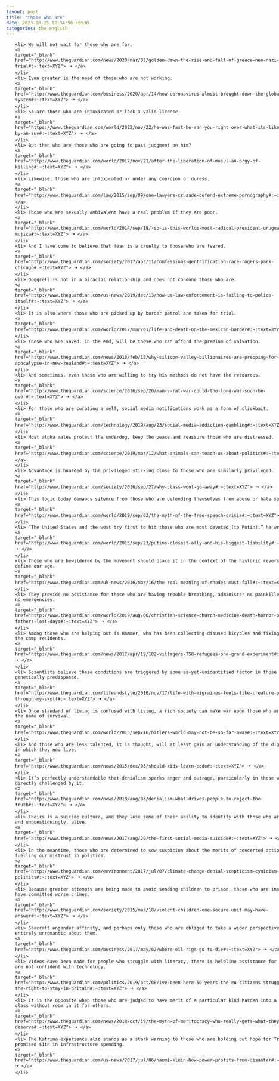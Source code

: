 ```yaml
---
layout: post
title: "those who are"
date: 2023-10-25 12:34:56 +0530
categories: the-english
---
```

<style>
    ol {
        width: 800px;
        margin: 0 auto;
    }
ol li {
    font-size: 18px;
    line-height: 1.5;
    padding-bottom: 8px;
}
</style>
<ol>

    <li> We will not wait for those who are far.
    <a 
    target="_blank" 
    href="http://www.theguardian.com/news/2020/mar/03/golden-dawn-the-rise-and-fall-of-greece-neo-nazi-trial#:~:text=XYZ"> 🠢 </a>
    </li>
    <li> Even greater is the need of those who are not working.
    <a 
    target="_blank" 
    href="http://www.theguardian.com/business/2020/apr/14/how-coronavirus-almost-brought-down-the-global-financial-system#:~:text=XYZ"> 🠢 </a>
    </li>
    <li> So are those who are intoxicated or lack a valid licence.
    <a 
    target="_blank" 
    href="https://www.theguardian.com/world/2022/nov/22/he-was-fast-he-ran-you-right-over-what-its-like-to-get-hit-by-an-suv#:~:text=XYZ"> 🠢 </a>
    </li>
    <li> But then who are those who are going to pass judgment on him?
    <a 
    target="_blank" 
    href="http://www.theguardian.com/world/2017/nov/21/after-the-liberation-of-mosul-an-orgy-of-killing#:~:text=XYZ"> 🠢 </a>
    </li>
    <li> Likewise, those who are intoxicated or under any coercion or duress.
    <a 
    target="_blank" 
    href="http://www.theguardian.com/law/2015/sep/09/one-lawyers-crusade-defend-extreme-pornography#:~:text=XYZ"> 🠢 </a>
    </li>
    <li> Those who are sexually ambivalent have a real problem if they are poor.
    <a 
    target="_blank" 
    href="http://www.theguardian.com/world/2014/sep/18/-sp-is-this-worlds-most-radical-president-uruguay-jose-mujica#:~:text=XYZ"> 🠢 </a>
    </li>
    <li> And I have come to believe that fear is a cruelty to those who are feared.
    <a 
    target="_blank" 
    href="http://www.theguardian.com/society/2017/apr/11/confessions-gentrification-race-rogers-park-chicago#:~:text=XYZ"> 🠢 </a>
    </li>
    <li> Doggrell is not in a biracial relationship and does not condone those who are.
    <a 
    target="_blank" 
    href="http://www.theguardian.com/us-news/2019/dec/13/how-us-law-enforcement-is-failing-to-police-itself#:~:text=XYZ"> 🠢 </a>
    </li>
    <li> It is also where those who are picked up by border patrol are taken for trial.
    <a 
    target="_blank" 
    href="http://www.theguardian.com/world/2017/mar/01/life-and-death-on-the-mexican-border#:~:text=XYZ"> 🠢 </a>
    </li>
    <li> Those who are saved, in the end, will be those who can afford the premium of salvation.
    <a 
    target="_blank" 
    href="http://www.theguardian.com/news/2018/feb/15/why-silicon-valley-billionaires-are-prepping-for-the-apocalypse-in-new-zealand#:~:text=XYZ"> 🠢 </a>
    </li>
    <li> And sometimes, even those who are willing to try his methods do not have the resources.
    <a 
    target="_blank" 
    href="http://www.theguardian.com/science/2016/sep/20/man-v-rat-war-could-the-long-war-soon-be-over#:~:text=XYZ"> 🠢 </a>
    </li>
    <li> For those who are curating a self, social media notifications work as a form of clickbait.
    <a 
    target="_blank" 
    href="http://www.theguardian.com/technology/2019/aug/23/social-media-addiction-gambling#:~:text=XYZ"> 🠢 </a>
    </li>
    <li> Most alpha males protect the underdog, keep the peace and reassure those who are distressed.
    <a 
    target="_blank" 
    href="http://www.theguardian.com/science/2019/mar/12/what-animals-can-teach-us-about-politics#:~:text=XYZ"> 🠢 </a>
    </li>
    <li> Advantage is hoarded by the privileged sticking close to those who are similarly privileged.
    <a 
    target="_blank" 
    href="http://www.theguardian.com/society/2016/sep/27/why-class-wont-go-away#:~:text=XYZ"> 🠢 </a>
    </li>
    <li> This logic today demands silence from those who are defending themselves from abuse or hate speech.
    <a 
    target="_blank" 
    href="http://www.theguardian.com/world/2019/sep/03/the-myth-of-the-free-speech-crisis#:~:text=XYZ"> 🠢 </a>
    </li>
    <li> “The United States and the west try first to hit those who are most devoted (to Putin),” he wrote.
    <a 
    target="_blank" 
    href="http://www.theguardian.com/world/2015/sep/23/putins-closest-ally-and-his-biggest-liability#:~:text=XYZ"> 🠢 </a>
    </li>
    <li> Those who are bewildered by the movement should place it in the context of the historic reversals that define our age.
    <a 
    target="_blank" 
    href="http://www.theguardian.com/uk-news/2016/mar/16/the-real-meaning-of-rhodes-must-fall#:~:text=XYZ"> 🠢 </a>
    </li>
    <li> They provide no assistance for those who are having trouble breathing, administer no painkillers, react to no emergencies.
    <a 
    target="_blank" 
    href="http://www.theguardian.com/world/2019/aug/06/christian-science-church-medicine-death-horror-of-my-fathers-last-days#:~:text=XYZ"> 🠢 </a>
    </li>
    <li> Among those who are helping out is Hammer, who has been collecting disused bicycles and fixing them for the camp residents.
    <a 
    target="_blank" 
    href="http://www.theguardian.com/news/2017/apr/19/102-villagers-750-refugees-one-grand-experiment#:~:text=XYZ"> 🠢 </a>
    </li>
    <li> Scientists believe these conditions are triggered by some as-yet-unidentified factor in those who are genetically predisposed.
    <a 
    target="_blank" 
    href="http://www.theguardian.com/lifeandstyle/2016/nov/17/life-with-migraines-feels-like-creature-pushing-through-my-skull#:~:text=XYZ"> 🠢 </a>
    </li>
    <li> Once standard of living is confused with living, a rich society can make war upon those who are poorer in the name of survival.
    <a 
    target="_blank" 
    href="http://www.theguardian.com/world/2015/sep/16/hitlers-world-may-not-be-so-far-away#:~:text=XYZ"> 🠢 </a>
    </li>
    <li> And those who are less talented, it is thought, will at least gain an understanding of the digital world in which they now live.
    <a 
    target="_blank" 
    href="http://www.theguardian.com/news/2015/dec/03/should-kids-learn-code#:~:text=XYZ"> 🠢 </a>
    </li>
    <li> It’s perfectly understandable that denialism sparks anger and outrage, particularly in those who are directly challenged by it.
    <a 
    target="_blank" 
    href="http://www.theguardian.com/news/2018/aug/03/denialism-what-drives-people-to-reject-the-truth#:~:text=XYZ"> 🠢 </a>
    </li>
    <li> Theirs is a suicide culture, and they lose some of their ability to identify with those who are simply, and unquestioningly, alive.
    <a 
    target="_blank" 
    href="http://www.theguardian.com/news/2017/aug/29/the-first-social-media-suicide#:~:text=XYZ"> 🠢 </a>
    </li>
    <li> In the meantime, those who are determined to sow suspicion about the merits of concerted action are fuelling our mistrust in politics.
    <a 
    target="_blank" 
    href="http://www.theguardian.com/environment/2017/jul/07/climate-change-denial-scepticism-cynicism-politics#:~:text=XYZ"> 🠢 </a>
    </li>
    <li> Because greater attempts are being made to avoid sending children to prison, those who are inside tend to have committed worse crimes.
    <a 
    target="_blank" 
    href="http://www.theguardian.com/society/2015/mar/18/violent-children-one-secure-unit-may-have-answer#:~:text=XYZ"> 🠢 </a>
    </li>
    <li> Seacraft engender affinity, and perhaps only those who are obliged to take a wider perspective can remain entirely unromantic about them.
    <a 
    target="_blank" 
    href="http://www.theguardian.com/business/2017/may/02/where-oil-rigs-go-to-die#:~:text=XYZ"> 🠢 </a>
    </li>
    <li> Videos have been made for people who struggle with literacy, there is helpline assistance for those who are not confident with technology.
    <a 
    target="_blank" 
    href="http://www.theguardian.com/politics/2019/oct/08/ive-been-here-50-years-the-eu-citizens-struggling-for-the-right-to-stay-in-britain#:~:text=XYZ"> 🠢 </a>
    </li>
    <li> It is the opposite when those who are judged to have merit of a particular kind harden into a new social class without room in it for others.
    <a 
    target="_blank" 
    href="http://www.theguardian.com/news/2018/oct/19/the-myth-of-meritocracy-who-really-gets-what-they-deserve#:~:text=XYZ"> 🠢 </a>
    </li>
    <li> The Katrina experience also stands as a stark warning to those who are holding out hope for Trump’s promised $1tn in infrastructure spending.
    <a 
    target="_blank" 
    href="http://www.theguardian.com/us-news/2017/jul/06/naomi-klein-how-power-profits-from-disaster#:~:text=XYZ"> 🠢 </a>
    </li>